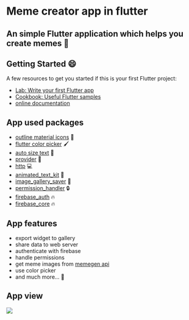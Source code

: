 # Meme creator app in flutter

## An simple Flutter application which helps you create memes 📝

## Getting Started 😄

A few resources to get you started if this is your first Flutter project:

- [Lab: Write your first Flutter app](https://flutter.dev/docs/get-started/codelab)
- [Cookbook: Useful Flutter samples](https://flutter.dev/docs/cookbook)
- [online documentation](https://flutter.dev/docs)


## App used packages
- [outline material icons](https://pub.dev/packages/outline_material_icons) 💩
- [flutter color picker](https://pub.dev/packages/flutter_colorpicker) 🖌️
- [auto size text](https://pub.dev/packages/auto_size_text) 📇
- [provider](https://pub.dev/packages/provider) 🚀
- [http](https://pub.dev/packages/http) 💻
- [animated_text_kit](https://pub.dev/packages/animated_text_kit) 🚀
- [image_gallery_saver](https://pub.dev/packages/image_gallery_saver) 📁
- [permission_handler](https://pub.dev/packages/permission_handler) 🔒
- [firebase_auth](https://pub.dev/packages/firebase_auth) 🔥
- [firebase_core](https://pub.dev/packages/firebase_core) 🔥

## App features 
- export widget to gallery 
- share data to web server 
- authenticate with firebase 
- handle permissions 
- get meme images from [memegen api](https://github.com/jacebrowning/memegen) 
- use color picker 
- and much more... 🚀

## App view

<img src="app_scr.png"/>


